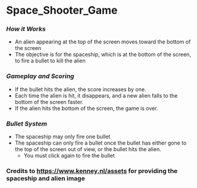 # **Space_Shooter_Game**


### *How it Works*
- An alien appearing at the top of the screen moves toward the bottom of the screen
- The objective is for the spaceship, which is at the bottom of the screen, to fire a bullet to kill the alien

### *Gameplay and Scoring*
- If the bullet hits the alien, the score increases by one.
- Each time the alien is hit, it disappears, and a new alien falls to the bottom of the screen faster.
- If the alien hits the bottom of the screen, the game is over.

### *Bullet System*
- The spaceship may only fire one bullet
- The spaceship can only fire a bullet once the bullet has either gone to the top of the screen out of view, or the bullet hits the alien.
  - You must click again to fire the bullet




### Credits to https://www.kenney.nl/assets for providing the spaceship and alien image
